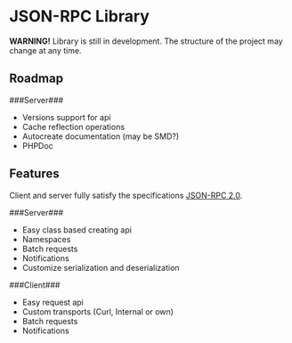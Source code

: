 JSON-RPC Library
================

**WARNING!** Library is still in development. The structure of the project may change at any time.

Roadmap
-------

###Server###
* Versions support for api
* Cache reflection operations
* Autocreate documentation (may be SMD?)
* PHPDoc 

Features
--------

Client and server fully satisfy the specifications [JSON-RPC 2.0](http://www.jsonrpc.org/specification).

###Server###

* Easy class based creating api
* Namespaces
* Batch requests
* Notifications
* Customize serialization and deserialization

###Client###

* Easy request api
* Custom transports (Curl, Internal or own)
* Batch requests
* Notifications